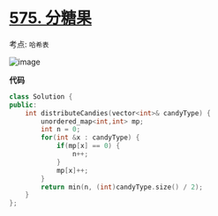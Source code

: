 
# [575. 分糖果](https://leetcode.cn/problems/distribute-candies/description/?envType=daily-question&envId=2024-06-02)

考点: `哈希表`

![image](https://github.com/nwt-q/leetcodesuanti/assets/143036993/a39a4fc5-8d23-48e4-86b1-a1dbdb23df7f)


**代码**

```cpp
class Solution {
public:
    int distributeCandies(vector<int>& candyType) {
        unordered_map<int,int> mp;
        int n = 0;
        for(int &x : candyType) {
            if(mp[x] == 0) {
                n++;
            }
            mp[x]++;
        }
        return min(n, (int)candyType.size() / 2);
    }
};
```
